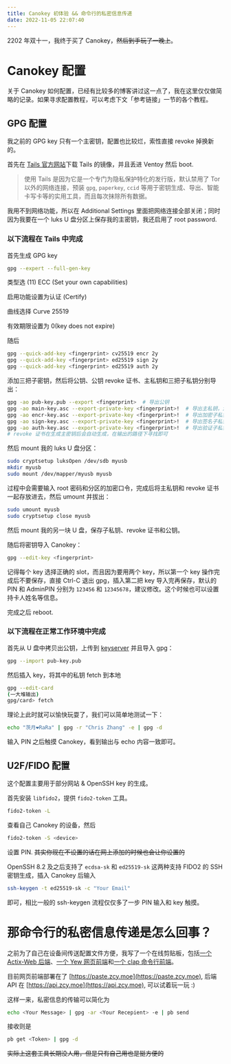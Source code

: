 ```yaml
---
title: Canokey 初体验 && 命令行的私密信息传递
date: 2022-11-05 22:07:40
---
```


2202 年双十一，我终于买了 Canokey，<del>然后到手玩了一晚上</del>。

# Canokey 配置

关于 Canokey 如何配置，已经有比较多的博客讲过这一点了，我在这里仅仅做简略的记录。如果寻求配置教程，可以考虑下文「参考链接」一节的各个教程。

## GPG 配置

我之前的 GPG key 只有一个主密钥，配置也比较烂，索性直接 revoke 掉换新的。

首先在 [Tails 官方网站](https://tails.boum.org/)下载 Tails 的镜像，并且丢进 Ventoy 然后 boot. 

> 使用 Tails 是因为它是一个专门为隐私保护特化的发行版，默认禁用了 Tor 以外的网络连接，预装 `gpg`, `paperkey`, `ccid` 等用于密钥生成、导出、智能卡写卡等的实用工具，而且每次抹除所有数据。

我用不到网络功能，所以在 Additional Settings 里面把网络连接全部关闭；同时因为我要在一个 luks U 盘分区上保存我的主密钥，我还启用了 root password.

### 以下流程在 Tails 中完成

首先生成 GPG key

```bash
gpg --expert --full-gen-key
```

类型选 (11) ECC (Set your own capabilities)

启用功能设置为认证 (Certify)

曲线选择 Curve 25519

有效期限设置为 0(key does not expire)

随后

```bash
gpg --quick-add-key <fingerprint> cv25519 encr 2y
gpg --quick-add-key <fingerprint> ed25519 sign 2y
gpg --quick-add-key <fingerprint> ed25519 auth 2y
```

添加三把子密钥，然后将公钥、公钥 revoke 证书、主私钥和三把子私钥分别导出：

```bash
gpg -ao pub-key.pub --export <fingerprint>  # 导出公钥
gpg -ao main-key.asc --export-private-key <fingerprint>!  # 导出主私钥，注意加 ! 以保证只导出主密钥而不导出子密钥
gpg -ao encr-key.asc --export-private-key <fingerprint>!  # 导出加密子私钥
gpg -ao sign-key.asc --export-private-key <fingerprint>!  # 导出签名子私钥
gpg -ao auth-key.asc --export-private-key <fingerprint>!  # 导出验证子私钥
# revoke 证书在生成主密钥后会自动生成，在输出的路径下寻找即可
```

然后 mount 我的 luks U 盘分区：

```bash
sudo cryptsetup luksOpen /dev/sdb myusb
mkdir myusb
sudo mount /dev/mapper/myusb myusb
```

过程中会需要输入 root 密码和分区的加密口令，完成后将主私钥和 revoke 证书一起存放进去，然后 umount 并拔出：

```bash
sudo umount myusb
sudo cryptsetup close myusb
```

然后 mount 我的另一块 U 盘，保存子私钥、revoke 证书和公钥。

随后将密钥导入 Canokey：

```bash
gpg --edit-key <fingerprint>
```

记得每个 key 选择正确的 slot，而且因为要用两个 key，所以第一个 key 操作完成后不要保存，直接 Ctrl-C 退出 gpg，插入第二把 key 导入完再保存，默认的 PIN 和 AdminPIN 分别为 `123456` 和 `12345678`，建议修改。这个时候也可以设置持卡人姓名等信息。

完成之后 reboot.

### 以下流程在正常工作环境中完成

首先从 U 盘中拷贝出公钥，上传到 [keyserver](https://keys.openpgp.org) 并且导入 gpg：

```bash
gpg --import pub-key.pub
```

然后插入 key，将其中的私钥 fetch 到本地

```bash
gpg --edit-card
(一大堆输出)
gpg/card> fetch
```

理论上此时就可以愉快玩耍了，我们可以简单地测试一下：

```bash
echo "茨月❤RaRa" | gpg -r "Chris Zhang" -e | gpg -d 
```

输入 PIN 之后触摸 Canokey，看到输出与 echo 内容一致即可。

## U2F/FIDO 配置

这个配置主要用于部分网站 & OpenSSH key 的生成。

首先安装 `libfido2`，提供 `fido2-token` 工具。

```bash
fido2-token -L
```

查看自己 Canokey 的设备，然后

```bash
fido2-token -S <device>
```

设置 PIN. <del>其实你现在不设置的话在网上添加的时候也会让你设置的</del>

OpenSSH 8.2 及之后支持了 `ecdsa-sk` 和 `ed25519-sk` 这两种支持 FIDO2 的 SSH 密钥生成，插入 Canokey 后输入

```bash
ssh-keygen -t ed25519-sk -c "Your Email"
```

即可，相比一般的 ssh-keygen 流程仅仅多了一步 PIN 输入和 key 触摸。

# 那命令行的私密信息传递是怎么回事？

之前为了自己在设备间传送配置文件方便，我写了一个在线剪贴板，包括[一个 Actix-Web 后端](https://github.com/comradez/paste-server)、[一个 Yew 网页前端](https://github.com/comradez/paste-frontend)和[一个 clap 命令行前端](https://github.com/comradez/paste-client)。

目前网页前端部署在了 [https://paste.zcy.moe](https://paste.zcy.moe), 后端 API 在 [https://api.zcy.moe](https://api.zcy.moe), 可以试着玩一玩 :)

这样一来，私密信息的传输可以简化为

```bash
echo <Your Message> | gpg -ar <Your Recepient> -e | pb send
```

接收则是

```bash
pb get <Token> | gpg -d
```

<del>实际上这套工具长期没人用，但是只有自己用也是挺方便的</del>